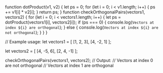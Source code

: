 function dotProduct(v1, v2) {
    let ps = 0;
    for (let i = 0; i < v1.length; i++) {
        ps += v1[i] * v2[i];
    }
    return ps;
}
function checkOrthogonalPairs(vectors1, vectors2) {
    for (let i = 0; i < vectors1.length; i++) {
        let ps = dotProduct(vectors1[i], vectors2[i]);
        if (ps === 0) {
            console.log(`Vectors at index ${i} are orthogonal`);
        } else {
            console.log(`Vectors at index ${i} are not orthogonal`);
        }
    }
}

// Example usage:
let vectors1 = [
    [1, 2, 3],
    [4, -2, 1]
];

let vectors2 = [
    [4, -5, 6],
    [2, 4, -1]
];

checkOrthogonalPairs(vectors1, vectors2);
// Output:
// Vectors at index 0 are not orthogonal
// Vectors at index 1 are orthogonal

